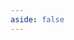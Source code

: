 ```yaml
---
aside: false
---
```


<script setup lang="ts">
import About from './index.vue'
</script>

<About />
